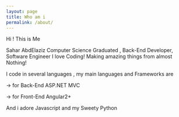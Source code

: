 ```yaml
---
layout: page
title: Who am i 
permalink: /about/
---
```



<link rel="stylesheet" type="text/css" href="/CSS/cssAll.css" />
<p>Hi ! This is Me </p>
Sahar AbdElaziz Computer Science Graduated , Back-End Developer, Software Engineer 
I love Coding! Making amazing things from almost Nothing!

I code in several  languages , my main languages and Frameworks are 
<p>-> for Back-End ASP.NET MVC</p>
<p>-> for Front-End Angular2+</p>
<p>And i adore Javascript and my Sweety Python</p>
